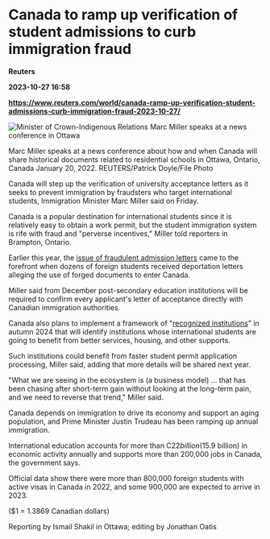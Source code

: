# Canada to ramp up verification of student admissions to curb immigration fraud
**Reuters**

**2023-10-27 16:58**

**https://www.reuters.com/world/canada-ramp-up-verification-student-admissions-curb-immigration-fraud-2023-10-27/**

![Minister of Crown-Indigenous Relations Marc Miller speaks at a news conference in Ottawa](https://www.reuters.com/resizer/EwNZrtFRlU8IMxegVQ3WzlRHyYQ=/1920x0/filters:quality(80)/cloudfront-us-east-2.images.arcpublishing.com/reuters/LT3YVT6BQBI4NPTFFBMEPCDF7A.jpg)

Marc Miller speaks at a news conference about how and when Canada will share historical documents related to residential schools in Ottawa, Ontario, Canada January 20, 2022. REUTERS/Patrick Doyle/File Photo

Canada will step up the verification of university acceptance letters as it seeks to prevent immigration by fraudsters who target international students, Immigration Minister Marc Miller said on Friday.

Canada is a popular destination for international students since it is relatively easy to obtain a work permit, but the student immigration system is rife with fraud and "perverse incentives," Miller told reporters in Brampton, Ontario.

Earlier this year, the [issue of fraudulent admission letters](https://www.reuters.com/world/canada-freezes-deportation-indian-students-who-used-fraudulent-university-2023-06-14/) came to the forefront when dozens of foreign students received deportation letters alleging the use of forged documents to enter Canada.

Miller said from December post-secondary education institutions will be required to confirm every applicant's letter of acceptance directly with Canadian immigration authorities.

Canada also plans to implement a framework of "[recognized institutions](https://www.reuters.com/world/americas/canada-concerned-about-integrity-student-immigration-system-minister-2023-08-27/)" in autumn 2024 that will identify institutions whose international students are going to benefit from better services, housing, and other supports.

Such institutions could benefit from faster student permit application processing, Miller said, adding that more details will be shared next year.

"What we are seeing in the ecosystem is (a business model) ... that has been chasing after short-term gain without looking at the long-term pain, and we need to reverse that trend," Miller said.

Canada depends on immigration to drive its economy and support an aging population, and Prime Minister Justin Trudeau has been ramping up annual immigration.

International education accounts for more than C$22 billion ($15.9 billion) in economic activity annually and supports more than 200,000 jobs in Canada, the government says.

Official data show there were more than 800,000 foreign students with active visas in Canada in 2022, and some 900,000 are expected to arrive in 2023.

($1 = 1.3869 Canadian dollars)

Reporting by Ismail Shakil in Ottawa; editing by Jonathan Oatis